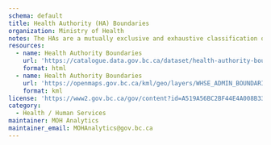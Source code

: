 ```yaml
---
schema: default
title: Health Authority (HA) Boundaries
organization: Ministry of Health
notes: The HAs are a mutually exclusive and exhaustive classification of the land area in BC. HAs are contiguous (land area is geographically adjacent) and fit within an existing geographical hierarchy, e.g., cannot violate lower-level geography boundaries such as the Health Service Delivery Areas (HSDA) and Local Health Area (LHA).
resources:
  - name: Health Authority Boundaries
    url: 'https://catalogue.data.gov.bc.ca/dataset/health-authority-boundaries'
    format: html
  - name: Health Authority Boundaries
    url: 'https://openmaps.gov.bc.ca/kml/geo/layers/WHSE_ADMIN_BOUNDARIES.BCHA_HEALTH_AUTHORITY_BNDRY_SP_loader.kml'
    format: kml
license: 'https://www2.gov.bc.ca/gov/content?id=A519A56BC2BF44E4A008B33FCF527F61'
category:
  - Health / Human Services
maintainer: MOH Analytics
maintainer_email: MOHAnalytics@gov.bc.ca
---
```

